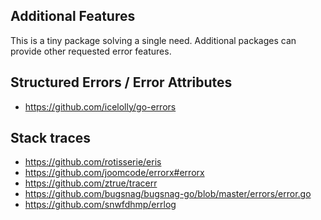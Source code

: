 ## Additional Features

This is a tiny package solving a single need. Additional packages can provide 
other requested error features.

## Structured Errors / Error Attributes

- https://github.com/icelolly/go-errors

## Stack traces

- https://github.com/rotisserie/eris
- https://github.com/joomcode/errorx#errorx
- https://github.com/ztrue/tracerr
- https://github.com/bugsnag/bugsnag-go/blob/master/errors/error.go
- https://github.com/snwfdhmp/errlog

